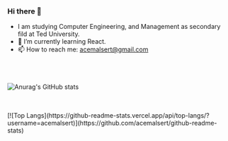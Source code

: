 ### Hi there 👋

- I am studying Computer Engineering, and Management as secondary fild at Ted University. 
- 🌱 I’m currently learning React.
- 📫 How to reach me: acemalsert@gmail.com

<br>
<br>
<div>
  
![Anurag's GitHub stats](https://github-readme-stats.vercel.app/api?username=acemalsert&show_icons=true&theme=radical)
  
</div>
<br>
<br>

<div>
[![Top Langs](https://github-readme-stats.vercel.app/api/top-langs/?username=acemalsert)](https://github.com/acemalsert/github-readme-stats)
</div>


